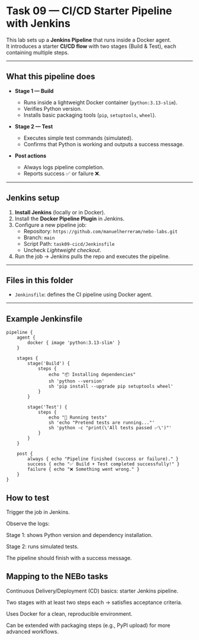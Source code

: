# Task 09 — CI/CD Starter Pipeline with Jenkins

This lab sets up a **Jenkins Pipeline** that runs inside a Docker agent.  
It introduces a starter **CI/CD flow** with two stages (Build & Test), each containing multiple steps.

---

## What this pipeline does

- **Stage 1 — Build**
  - Runs inside a lightweight Docker container (`python:3.13-slim`).
  - Verifies Python version.
  - Installs basic packaging tools (`pip`, `setuptools`, `wheel`).

- **Stage 2 — Test**
  - Executes simple test commands (simulated).
  - Confirms that Python is working and outputs a success message.

- **Post actions**
  - Always logs pipeline completion.
  - Reports success ✅ or failure ❌.

---

## Jenkins setup

1. **Install Jenkins** (locally or in Docker).
2. Install the **Docker Pipeline Plugin** in Jenkins.
3. Configure a new pipeline job:
   - Repository: `https://github.com/manuelherreram/nebo-labs.git`
   - Branch: `main`
   - Script Path: `task09-cicd/Jenkinsfile`
   - Uncheck *Lightweight checkout*.
4. Run the job → Jenkins pulls the repo and executes the pipeline.

---

## Files in this folder

- `Jenkinsfile`: defines the CI pipeline using Docker agent.

---

## Example Jenkinsfile

```
pipeline {
    agent {
        docker { image 'python:3.13-slim' }
    }

    stages {
        stage('Build') {
            steps {
                echo "📦 Installing dependencies"
                sh 'python --version'
                sh 'pip install --upgrade pip setuptools wheel'
            }
        }

        stage('Test') {
            steps {
                echo "🧪 Running tests"
                sh 'echo "Pretend tests are running..."'
                sh 'python -c "print(\'All tests passed ✅\')"'
            }
        }
    }

    post {
        always { echo "Pipeline finished (success or failure)." }
        success { echo "✅ Build + Test completed successfully!" }
        failure { echo "❌ Something went wrong." }
    }
}
```

## How to test

Trigger the job in Jenkins.

Observe the logs:

Stage 1: shows Python version and dependency installation.

Stage 2: runs simulated tests.

The pipeline should finish with a success message.

## Mapping to the NEBo tasks
Continuous Delivery/Deployment (CD) basics: starter Jenkins pipeline.

Two stages with at least two steps each → satisfies acceptance criteria.

Uses Docker for a clean, reproducible environment.

Can be extended with packaging steps (e.g., PyPI upload) for more advanced workflows.
